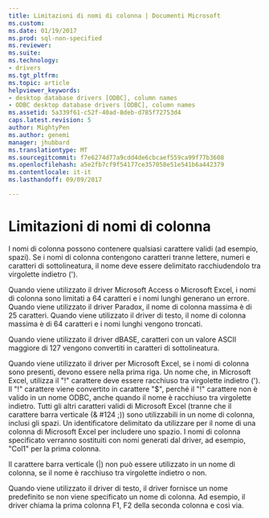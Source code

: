 ```yaml
---
title: Limitazioni di nomi di colonna | Documenti Microsoft
ms.custom: 
ms.date: 01/19/2017
ms.prod: sql-non-specified
ms.reviewer: 
ms.suite: 
ms.technology:
- drivers
ms.tgt_pltfrm: 
ms.topic: article
helpviewer_keywords:
- desktop database drivers [ODBC], column names
- ODBC desktop database drivers [ODBC], column names
ms.assetid: 5a339f61-c52f-40ad-8deb-d785f72753d4
caps.latest.revision: 5
author: MightyPen
ms.author: genemi
manager: jhubbard
ms.translationtype: MT
ms.sourcegitcommit: f7e6274d77a9cdd4de6cbcaef559ca99f77b3608
ms.openlocfilehash: a5e2fb7cf9f54177ce357058e51e541b6a442379
ms.contentlocale: it-it
ms.lasthandoff: 09/09/2017

---
```

# <a name="column-name-limitations"></a>Limitazioni di nomi di colonna
I nomi di colonna possono contenere qualsiasi carattere validi (ad esempio, spazi). Se i nomi di colonna contengono caratteri tranne lettere, numeri e caratteri di sottolineatura, il nome deve essere delimitato racchiudendolo tra virgolette indietro (').  
  
 Quando viene utilizzato il driver Microsoft Access o Microsoft Excel, i nomi di colonna sono limitati a 64 caratteri e i nomi lunghi generano un errore. Quando viene utilizzato il driver Paradox, il nome di colonna massima è di 25 caratteri. Quando viene utilizzato il driver di testo, il nome di colonna massima è di 64 caratteri e i nomi lunghi vengono troncati.  
  
 Quando viene utilizzato il driver dBASE, caratteri con un valore ASCII maggiore di 127 vengono convertiti in caratteri di sottolineatura.  
  
 Quando viene utilizzato il driver per Microsoft Excel, se i nomi di colonna sono presenti, devono essere nella prima riga. Un nome che, in Microsoft Excel, utilizza il "!" carattere deve essere racchiuso tra virgolette indietro ('). Il "!" carattere viene convertito in carattere "$", perché il "!" carattere non è valido in un nome ODBC, anche quando il nome è racchiuso tra virgolette indietro. Tutti gli altri caratteri validi di Microsoft Excel (tranne che il carattere barra verticale (& #124 ;)) sono utilizzabili in un nome di colonna, inclusi gli spazi. Un identificatore delimitato da utilizzare per il nome di una colonna di Microsoft Excel per includere uno spazio. I nomi di colonna specificato verranno sostituiti con nomi generati dal driver, ad esempio, "Col1" per la prima colonna.  
  
 Il carattere barra verticale (&#124;) non può essere utilizzato in un nome di colonna, se il nome è racchiuso tra virgolette indietro o non.  
  
 Quando viene utilizzato il driver di testo, il driver fornisce un nome predefinito se non viene specificato un nome di colonna. Ad esempio, il driver chiama la prima colonna F1, F2 della seconda colonna e così via.
